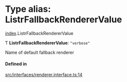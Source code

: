 # Type alias: ListrFallbackRendererValue

[index](../modules/index.md).ListrFallbackRendererValue

Ƭ **ListrFallbackRendererValue**: `"verbose"`

Name of default fallback renderer

#### Defined in

[src/interfaces/renderer.interface.ts:14](https://github.com/cenk1cenk2/listr2/blob/12dcf06/src/interfaces/renderer.interface.ts#L14)
